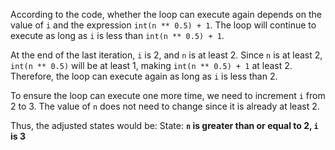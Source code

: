 According to the code, whether the loop can execute again depends on the value of `i` and the expression `int(n ** 0.5) + 1`. The loop will continue to execute as long as `i` is less than `int(n ** 0.5) + 1`.

At the end of the last iteration, `i` is 2, and `n` is at least 2. Since `n` is at least 2, `int(n ** 0.5)` will be at least 1, making `int(n ** 0.5) + 1` at least 2. Therefore, the loop can execute again as long as `i` is less than 2.

To ensure the loop can execute one more time, we need to increment `i` from 2 to 3. The value of `n` does not need to change since it is already at least 2. 

Thus, the adjusted states would be:
State: **`n` is greater than or equal to 2, `i` is 3**